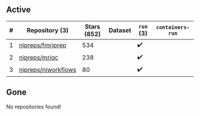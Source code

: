## Active
| # | Repository (3) | Stars (852) | Dataset | `run` (3) | `containers-run` |
| --- | --- | --- | --- | --- | --- |
| 1 | [nipreps/fmriprep](https://github.com/nipreps/fmriprep) | 534 |  | :heavy_check_mark: |  |
| 2 | [nipreps/mriqc](https://github.com/nipreps/mriqc) | 238 |  | :heavy_check_mark: |  |
| 3 | [nipreps/niworkflows](https://github.com/nipreps/niworkflows) | 80 |  | :heavy_check_mark: |  |

## Gone
No repositories found!
